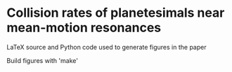 # Collision rates of planetesimals near mean-motion resonances
LaTeX source and Python code used to generate figures in the paper

Build figures with 'make'
